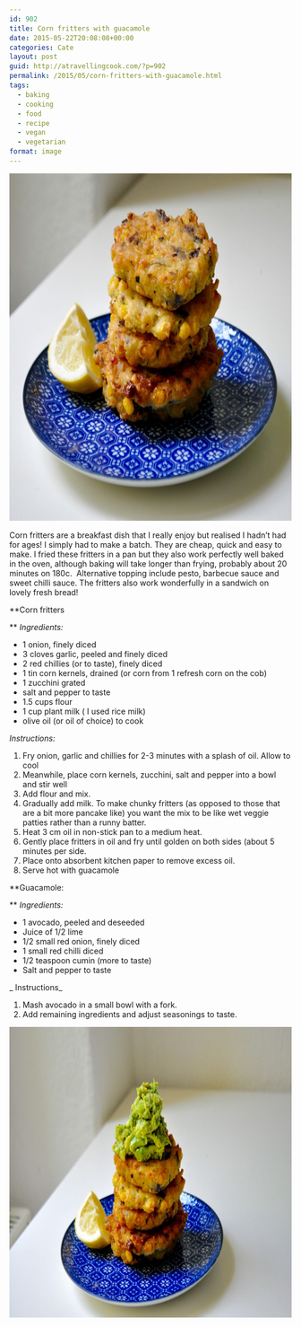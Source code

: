 ```yaml
---
id: 902
title: Corn fritters with guacamole
date: 2015-05-22T20:08:08+00:00
categories: Cate
layout: post
guid: http://atravellingcook.com/?p=902
permalink: /2015/05/corn-fritters-with-guacamole.html
tags:
  - baking
  - cooking
  - food
  - recipe
  - vegan
  - vegetarian
format: image
---
```

<img class="aligncenter size-large wp-image-904" src="/images/atc-migrate/2015/05/DSC0455-1024x813.jpg" alt="_DSC0455" width="780" height="619" />

Corn fritters are a breakfast dish that I really enjoy but realised I hadn&#8217;t had for ages! I simply had to make a batch. They are cheap, quick and easy to make. I fried these fritters in a pan but they also work perfectly well baked in the oven, although baking will take longer than frying, probably about 20 minutes on 180c.  Alternative topping include pesto, barbecue sauce and sweet chilli sauce. The fritters also work wonderfully in a sandwich on lovely fresh bread!

**Corn fritters
  
** _Ingredients:_

  * 1 onion, finely diced
  * 3 cloves garlic, peeled and finely diced
  * 2 red chillies (or to taste), finely diced
  * 1 tin corn kernels, drained (or corn from 1 refresh corn on the cob)
  * 1 zucchini grated
  * salt and pepper to taste
  * 1.5 cups flour
  * 1 cup plant milk ( I used rice milk)
  * olive oil (or oil of choice) to cook

_Instructions:_

  1. Fry onion, garlic and chillies for 2-3 minutes with a splash of oil. Allow to cool
  2. Meanwhile, place corn kernels, zucchini, salt and pepper into a bowl and stir well
  3. Add flour and mix.
  4. Gradually add milk. To make chunky fritters (as opposed to those that are a bit more pancake like) you want the mix to be like wet veggie patties rather than a runny batter.
  5. Heat 3 cm oil in non-stick pan to a medium heat.
  6. Gently place fritters in oil and fry until golden on both sides (about 5 minutes per side.
  7. Place onto absorbent kitchen paper to remove excess oil.
  8. Serve hot with guacamole

**Guacamole:
  
** _Ingredients:_

  * 1 avocado, peeled and deseeded
  * Juice of 1/2 lime
  * 1/2 small red onion, finely diced
  * 1 small red chilli diced
  * 1/2 teaspoon cumin (more to taste)
  * Salt and pepper to taste

_ Instructions_

  1. Mash avocado in a small bowl with a fork.
  2. Add remaining ingredients and adjust seasonings to taste.

[<img class="aligncenter size-large wp-image-903" src="/images/atc-migrate/2015/05/DSC0466-1024x680.jpg" alt="_DSC0466" width="780" height="518" />](/images/atc-migrate/2015/05/DSC0466.jpg)